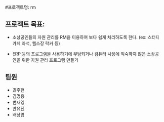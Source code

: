 #프로젝트명: rm

## 프로젝트 목표:
- 소상공인들의 자원 관리를 RM을 이용하여 보다 쉽게 처리하도록 한다.
(ex: 스터디 카페 좌석, 헬스장 락커 등)

- ERP 등의 프로그램을 사용하기에 부담되거나 컴퓨터 사용에 익숙하지 않은 소상공인을 위한 자원 관리 프로그램 만들기

## 팀원 
 - 민주현
 - 김명용
 - 변재영
 - 반유진
 - 배상엽
